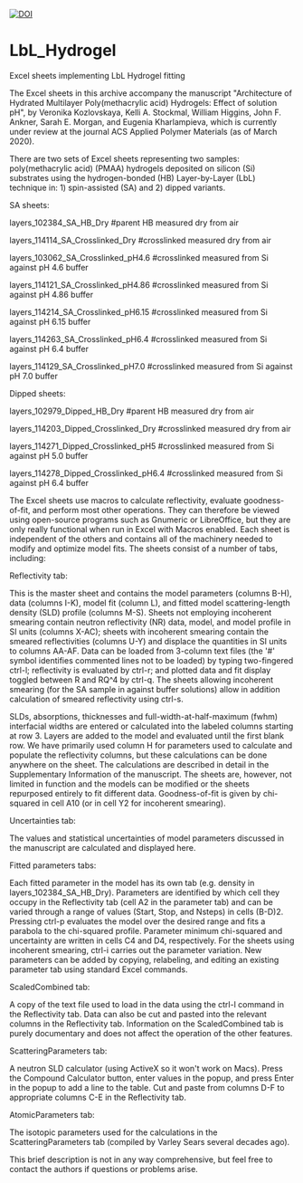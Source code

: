 [![DOI](https://zenodo.org/badge/245466124.svg)](https://zenodo.org/badge/latestdoi/245466124)

# LbL_Hydrogel
Excel sheets implementing LbL Hydrogel fitting

The Excel sheets in this archive accompany the manuscript "Architecture of Hydrated Multilayer Poly(methacrylic acid) Hydrogels: Effect of solution pH", by Veronika Kozlovskaya, Kelli A. Stockmal, William Higgins, John F. Ankner, Sarah E. Morgan, and  Eugenia Kharlampieva, which is currently under review at the journal ACS Applied Polymer Materials (as of March 2020). 

There are two sets of Excel sheets representing two samples: poly(methacrylic acid) (PMAA) hydrogels deposited on silicon (Si) substrates using the hydrogen-bonded (HB) Layer-by-Layer (LbL) technique in: 1) spin-assisted (SA) and 2) dipped variants.

SA sheets:

layers_102384_SA_HB_Dry           #parent HB measured dry from air

layers_114114_SA_Crosslinked_Dry  #crosslinked measured dry from air

layers_103062_SA_Crosslinked_pH4.6  #crosslinked measured from Si against pH 4.6 buffer

layers_114121_SA_Crosslinked_pH4.86  #crosslinked measured from Si against pH 4.86 buffer

layers_114214_SA_Crosslinked_pH6.15  #crosslinked measured from Si against pH 6.15 buffer

layers_114263_SA_Crosslinked_pH6.4  #crosslinked measured from Si against pH 6.4 buffer

layers_114129_SA_Crosslinked_pH7.0  #crosslinked measured from Si against pH 7.0 buffer

Dipped sheets:

layers_102979_Dipped_HB_Dry           #parent HB measured dry from air

layers_114203_Dipped_Crosslinked_Dry  #crosslinked measured dry from air

layers_114271_Dipped_Crosslinked_pH5  #crosslinked measured from Si against pH 5.0 buffer

layers_114278_Dipped_Crosslinked_pH6.4  #crosslinked measured from Si against pH 6.4 buffer

The Excel sheets use macros to calculate reflectivity, evaluate goodness-of-fit, and perform most other operations.  They can therefore be viewed using open-source programs such as Gnumeric or LibreOffice, but they are only really functional when run in Excel with Macros enabled.  Each sheet is independent of the others and contains all of the machinery needed to modify and optimize model fits.  The sheets consist of a number of tabs, including:

Reflectivity tab:

This is the master sheet and contains the model parameters (columns B-H), data (columns I-K), model fit (column L), and fitted model scattering-length density (SLD) profile (columns M-S).  Sheets not employing incoherent smearing contain neutron reflectivity (NR) data, model, and model profile in SI units (columns X-AC); sheets with incoherent smearing contain the smeared reflectivities (columns U-Y) and displace the quantities in SI units to columns AA-AF.  Data can be loaded from 3-column text files (the '#' symbol identifies commented lines not to be loaded) by typing two-fingered ctrl-l; reflectivity is evaluated by ctrl-r; and plotted data and fit display toggled between R and RQ^4 by ctrl-q.  The sheets allowing incoherent smearing (for the SA sample in against buffer solutions) allow in addition calculation of smeared reflectivity using ctrl-s.

SLDs, absorptions, thicknesses and full-width-at-half-maximum (fwhm) interfacial widths are entered or calculated into the labeled columns starting at row 3.  Layers are added to the model and evaluated until the first blank row.  We have primarily used column H for parameters used to calculate and populate the reflectivity columns, but these calculations can be done anywhere on the sheet.  The calculations are described in detail in the Supplementary Information of the manuscript.  The sheets are, however, not limited in function and the models can be modified or the sheets repurposed entirely to fit different data.  Goodness-of-fit is given by chi-squared in cell A10 (or in cell Y2 for incoherent smearing).

Uncertainties tab:

The values and statistical uncertainties of model parameters discussed in the manuscript are calculated and displayed here.

Fitted parameters tabs:

Each fitted parameter in the model has its own tab (e.g. density in layers_102384_SA_HB_Dry).  Parameters are identified by which cell they occupy in the Reflectivity tab (cell A2 in the parameter tab) and can be varied through a range of values (Start, Stop, and Nsteps) in cells (B-D)2.  Pressing ctrl-p evaluates the model over the desired range and fits a parabola to the chi-squared profile.  Parameter minimum chi-squared and uncertainty are written in cells C4 and D4, respectively.  For the sheets using incoherent smearing, ctrl-i carries out the parameter variation.  New parameters can be added by copying, relabeling, and editing an existing parameter tab using standard Excel commands.

ScaledCombined tab:

A copy of the text file used to load in the data using the ctrl-l command in the Reflectivity tab.  Data can also be cut and pasted into the relevant columns in the Reflectivity tab.  Information on the ScaledCombined tab is purely documentary and does not affect the operation of the other features.

ScatteringParameters tab:

A neutron SLD calculator (using ActiveX so it won't work on Macs).  Press the Compound Calculator button, enter values in the popup, and press Enter in the popup to add a line to the table.  Cut and paste from columns D-F to appropriate columns C-E in the Reflectivity tab.

AtomicParameters tab:

The isotopic parameters used for the calculations in the ScatteringParameters tab (compiled by Varley Sears several decades ago).

This brief description is not in any way comprehensive, but feel free to contact the authors if questions or problems arise.
